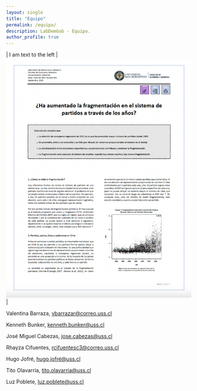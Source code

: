 ```yaml
---
layout: single
title: "Equipo"
permalink: /equipo/
description: LabDemGob - Equipo.
author_profile: true
---
```



| I am text to the left  | ![Flowers](/labdemgob/estudio%201.png) |

Valentina Barraza, vbarrazar@correo.uss.cl

Kenneth Bunker, kenneth.bunker@uss.cl

José Miguel Cabezas, jose.cabezas@uss.cl

Rhayza Cifuentes, rcifuentesc3@correo.uss.cl

Hugo Jofré, hugo.jofré@uss.cl

Tito Olavarría, tito.olavarria@uss.cl

Luz Poblete, luz.poblete@uss.cl
